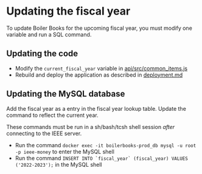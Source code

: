 # Updating the fiscal year

To update Boiler Books for the upcoming fiscal year, you must modify one variable and run a SQL command.

## Updating the code

* Modify the `current_fiscal_year` variable in [api/src/common_items.js](https://github.com/PurdueIEEE/boilerbooks/blob/master/api/src/common_items.js#L66)
* Rebuild and deploy the application as described in [deployment.md](deployment.md#ieee-deploy-information)

## Updating the MySQL database

Add the fiscal year as a entry in the fiscal year lookup table. Update the command to reflect the current year.

These commands must be run in a sh/bash/tcsh shell session _after_ connecting to the IEEE server.

* Run the command `docker exec -it boilerbooks-prod_db mysql -u root -p ieee-money` to enter the MySQL shell
* Run the command ``INSERT INTO `fiscal_year` (fiscal_year) VALUES ('2022-2023');`` in the MySQL shell
